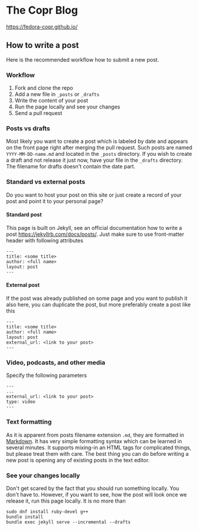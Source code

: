 # The Copr Blog

<https://fedora-copr.github.io/>


## How to write a post

Here is the recommended workflow how to submit a new post.

### Workflow

1. Fork and clone the repo
2. Add a new file in `_posts` or `_drafts`
3. Write the content of your post
4. Run the page locally and see your changes
5. Send a pull request


### Posts vs drafts

Most likely you want to create a post which is labeled by date and appears on the front page right after merging the pull request. Such posts are named `YYYY-MM-DD-name.md` and located in the `_posts` directory. If you wish to create a draft and not release it just now, have your file in the `_drafts` directory. The filename for drafts doesn't contain the date part.


### Standard vs external posts

Do you want to host your post on this site or just create a record of your post and point it to your personal page?


#### Standard post

This page is built on Jekyll, see an official documentation how to write a post <https://jekyllrb.com/docs/posts/>. Just make sure to use front-matter header with following attributes

    ---
    title: <some title>
    author: <full name>
    layout: post
    ---


#### External post

If the post was already published on some page and you want to publish it also here, you can duplicate the post, but more preferably create a post like this

    ---
    title: <some title>
    author: <full name>
    layout: post
    external_url: <link to your post>
    ---


### Video, podcasts, and other media

Specify the following parameters

    ---
    ...
    external_url: <link to your post>
    type: video
    ---


### Text formatting

As it is apparent from posts filename extension `.md`, they are formatted in [Markdown](https://daringfireball.net/projects/markdown/syntax). It has very simple formatting syntax which can be learned in several minutes. It supports mixing-in an HTML tags for complicated things, but please treat them with care. The best thing you can do before writing a new post is opening any of existing posts in the text editor.


### See your changes locally

Don't get scared by the fact that you should run something locally. You don't have to. However, if you want to see, how the post will look once we release it, run this page locally. It is no more than

    sudo dnf install ruby-devel g++
    bundle install
    bundle exec jekyll serve --incremental --drafts
